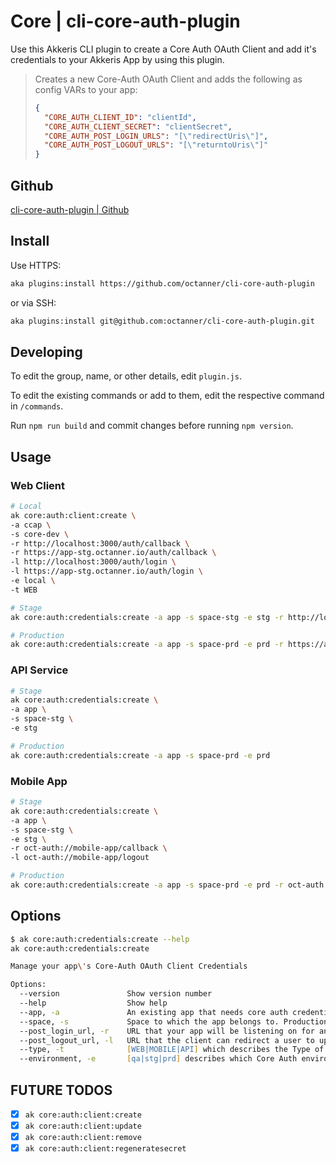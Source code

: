 # Core | cli-core-auth-plugin

Use this Akkeris CLI plugin to create a Core Auth OAuth Client and add it's credentials to your Akkeris App by using this plugin.

> Creates a new Core-Auth OAuth Client and adds the following as config VARs to your app:
>
> ```json
> {
>   "CORE_AUTH_CLIENT_ID": "clientId",
>   "CORE_AUTH_CLIENT_SECRET": "clientSecret",
>   "CORE_AUTH_POST_LOGIN_URLS": "[\"redirectUris\"]",
>   "CORE_AUTH_POST_LOGOUT_URLS": "[\"returntoUris\"]"
> }
> ```

## Github

[cli-core-auth-plugin | Github](https://github.com/octanner/cli-core-auth-plugin)

## Install

Use HTTPS:

```zsh
aka plugins:install https://github.com/octanner/cli-core-auth-plugin
```

or via SSH:

```zsh
aka plugins:install git@github.com:octanner/cli-core-auth-plugin.git
```

## Developing

To edit the group, name, or other details, edit `plugin.js`.

To edit the existing commands or add to them, edit the respective command in `/commands`.

Run `npm run build` and commit changes before running `npm version`.

## Usage

### Web Client

```zsh
# Local
ak core:auth:client:create \
-a ccap \
-s core-dev \
-r http://localhost:3000/auth/callback \
-r https://app-stg.octanner.io/auth/callback \
-l http://localhost:3000/auth/login \
-l https://app-stg.octanner.io/auth/login \
-e local \
-t WEB

# Stage
ak core:auth:credentials:create -a app -s space-stg -e stg -r http://localhost:3000/auth/callback -r https://app-stg.octanner.io/auth/callback -l http://localhost:3000/auth/login -l https://app-stg.octanner.io/auth/login

# Production
ak core:auth:credentials:create -a app -s space-prd -e prd -r https://app.octanner.io/auth/callback -l https://app.octanner.io/auth/login
```

### API Service

```zsh
# Stage
ak core:auth:credentials:create \
-a app \
-s space-stg \
-e stg

# Production
ak core:auth:credentials:create -a app -s space-prd -e prd
```

### Mobile App

```zsh
# Stage
ak core:auth:credentials:create \
-a app \
-s space-stg \
-e stg \
-r oct-auth://mobile-app/callback \
-l oct-auth://mobile-app/logout

# Production
ak core:auth:credentials:create -a app -s space-prd -e prd -r oct-auth://mobile-app/callback -l oct-auth://mobile-app/logout
```

## Options

```zsh
$ ak core:auth:credentials:create --help
ak core:auth:credentials:create

Manage your app\'s Core-Auth OAuth Client Credentials

Options:
  --version               Show version number                                                                                                         [boolean]
  --help                  Show help                                                                                                                   [boolean]
  --app, -a               An existing app that needs core auth credentials                                                                            [string] [required]
  --space, -s             Space to which the app belongs to. Production requires "https" URLs                                                         [string] [required]
  --post_login_url, -r    URL that your app will be listening on for an "authorization_code" once a user authenticates. Can be passed multiple times  [string]
  --post_logout_url, -l   URL that the client can redirect a user to upon logging out of sessions. Can be passed multiple times                       [string]
  --type, -t              [WEB|MOBILE|API] which describes the Type of OAUTH Client your app needs                                                    [string]
  --environment, -e       [qa|stg|prd] describes which Core Auth environment the credentials will be created                                          [string]
```

## FUTURE TODOS

- [x] `ak core:auth:client:create`
- [x] `ak core:auth:client:update`
- [x] `ak core:auth:client:remove`
- [x] `ak core:auth:client:regeneratesecret`
